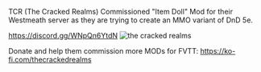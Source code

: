 TCR (The Cracked Realms)
Commissioned "Item Doll" Mod for their Westmeath server as they are trying to create an MMO variant of DnD 5e.

https://discord.gg/WNpQn6YtdN
![the cracked realms](https://github.com/rwanoux/tidy-doll-inventory/blob/master/assets/crackedRealms.jpg?raw=true)

Donate and help them commission more MODs for FVTT: https://ko-fi.com/thecrackedrealms
